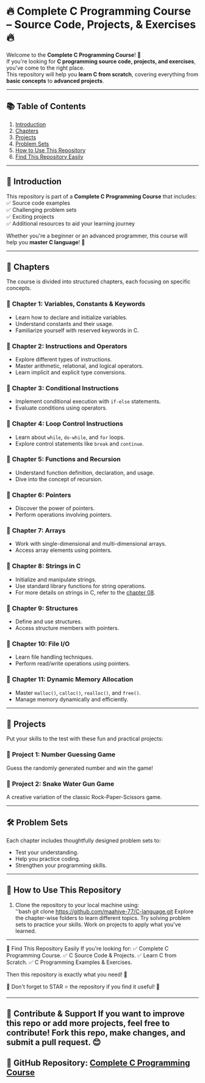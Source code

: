 <head><meta name="google-site-verification" content="5IN2gLTAdxpBihliJhmrsRmVkYbPptsIWYdjGFfGP2g" /></head>

# 🔥 Complete C Programming Course – Source Code, Projects, & Exercises 🔥  

Welcome to the **Complete C Programming Course**! 🎉  
If you're looking for **C programming source code, projects, and exercises**, you've come to the right place.  
This repository will help you **learn C from scratch**, covering everything from **basic concepts** to **advanced projects**.  

---

## 📚 **Table of Contents**
1. [Introduction](#introduction)  
2. [Chapters](#chapters)  
3. [Projects](#projects)  
4. [Problem Sets](#problem-sets)  
5. [How to Use This Repository](#how-to-use-this-repository)  
6. [Find This Repository Easily](#find-this-repository-easily)  

---

## 📝 **Introduction**
This repository is part of a **Complete C Programming Course** that includes:  
✅ Source code examples  
✅ Challenging problem sets  
✅ Exciting projects  
✅ Additional resources to aid your learning journey  

Whether you're a beginner or an advanced programmer, this course will help you **master C language**! 🚀  

---

## 📖 **Chapters**
The course is divided into structured chapters, each focusing on specific concepts.  

### 🔹 **Chapter 1: Variables, Constants & Keywords**  
- Learn how to declare and initialize variables.  
- Understand constants and their usage.  
- Familiarize yourself with reserved keywords in C.  

### 🔹 **Chapter 2: Instructions and Operators**  
- Explore different types of instructions.  
- Master arithmetic, relational, and logical operators.  
- Learn implicit and explicit type conversions.  

### 🔹 **Chapter 3: Conditional Instructions**  
- Implement conditional execution with `if-else` statements.  
- Evaluate conditions using operators.  

### 🔹 **Chapter 4: Loop Control Instructions**  
- Learn about `while`, `do-while`, and `for` loops.  
- Explore control statements like `break` and `continue`.  

### 🔹 **Chapter 5: Functions and Recursion**  
- Understand function definition, declaration, and usage.  
- Dive into the concept of recursion.  

### 🔹 **Chapter 6: Pointers**  
- Discover the power of pointers.  
- Perform operations involving pointers.  

### 🔹 **Chapter 7: Arrays**  
- Work with single-dimensional and multi-dimensional arrays.  
- Access array elements using pointers.  

### 🔹 **Chapter 8: Strings in C**  
- Initialize and manipulate strings.  
- Use standard library functions for string operations.  
- For more details on strings in C, refer to the [chapter 08](chapter_08/README.md).  

### 🔹 **Chapter 9: Structures**  
- Define and use structures.  
- Access structure members with pointers.  

### 🔹 **Chapter 10: File I/O**  
- Learn file handling techniques.  
- Perform read/write operations using pointers.  

### 🔹 **Chapter 11: Dynamic Memory Allocation**  
- Master `malloc()`, `calloc()`, `realloc()`, and `free()`.  
- Manage memory dynamically and efficiently.  

---

## 🎯 **Projects**
Put your skills to the test with these fun and practical projects:  

### 🔸 **Project 1: Number Guessing Game**  
Guess the randomly generated number and win the game!  

### 🔸 **Project 2: Snake Water Gun Game**  
A creative variation of the classic Rock-Paper-Scissors game.  

---

## 🛠️ **Problem Sets**
Each chapter includes thoughtfully designed problem sets to:  
- Test your understanding.  
- Help you practice coding.  
- Strengthen your programming skills.  

---

## 🚀 **How to Use This Repository**
1. Clone the repository to your local machine using:  
   ''bash
   git clone https://github.com/maahive-77/C-language.git
Explore the chapter-wise folders to learn different topics.
Try solving problem sets to practice your skills.
Work on projects to apply what you've learned.

---
🔎 Find This Repository Easily
If you're looking for:
✅ Complete C Programming Course.
✅ C Source Code & Projects.
✅ Learn C from Scratch.
✅ C Programming Examples & Exercises.

Then this repository is exactly what you need! 🚀

🌟 Don't forget to STAR ⭐ the repository if you find it useful! 🌟

---
📢 Contribute & Support
If you want to improve this repo or add more projects, feel free to contribute! Fork this repo, make changes, and submit a pull request. 😊
---
🔗 GitHub Repository: [ Complete C Programming Course](https://github.com/maahive-77/C-language)
---
